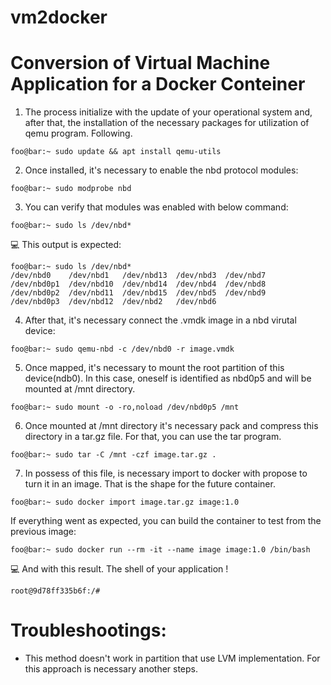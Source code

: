 # vm2docker
# Conversion of Virtual Machine Application for a Docker Conteiner

1. The process initialize with the update of your operational system and, after that, the installation of the necessary packages for utilization of qemu program. Following.
```console 
foo@bar:~ sudo update && apt install qemu-utils
```

2. Once installed, it's necessary to enable the nbd protocol modules:
```console
foo@bar:~ sudo modprobe nbd
```

3. You can verify that modules was enabled with below command:
```console
foo@bar:~ sudo ls /dev/nbd*
```

:computer: This output is expected:
```shell-session
foo@bar:~ sudo ls /dev/nbd*
/dev/nbd0    /dev/nbd1   /dev/nbd13  /dev/nbd3  /dev/nbd7
/dev/nbd0p1  /dev/nbd10  /dev/nbd14  /dev/nbd4  /dev/nbd8
/dev/nbd0p2  /dev/nbd11  /dev/nbd15  /dev/nbd5  /dev/nbd9
/dev/nbd0p3  /dev/nbd12  /dev/nbd2   /dev/nbd6
```

4. After that, it's necessary connect the .vmdk image in a nbd virutal device:
```console
foo@bar:~ sudo qemu-nbd -c /dev/nbd0 -r image.vmdk
```

5. Once mapped, it's necessary to mount the root partition of this device(ndb0). In this case, oneself is identified as nbd0p5 and will be mounted at /mnt directory.
 
```console
foo@bar:~ sudo mount -o -ro,noload /dev/nbd0p5 /mnt
```
6. Once mounted at /mnt directory it's necessary pack and compress this directory in a tar.gz file. For that, you can use the tar program.

```console
foo@bar:~ sudo tar -C /mnt -czf image.tar.gz .
```
7. In possess of this file, is necessary import to docker with propose to turn it in an image. That is the shape for the future container.

```console
foo@bar:~ sudo docker import image.tar.gz image:1.0

```
If everything went as expected, you can build the container to test from the previous image:

```console
foo@bar:~ sudo docker run --rm -it --name image image:1.0 /bin/bash
```
:computer: And with this result. The shell of your application !
```console
root@9d78ff335b6f:/# 
```
# Troubleshootings:
- This method doesn't work in partition that use LVM implementation. For this approach is necessary another steps.
